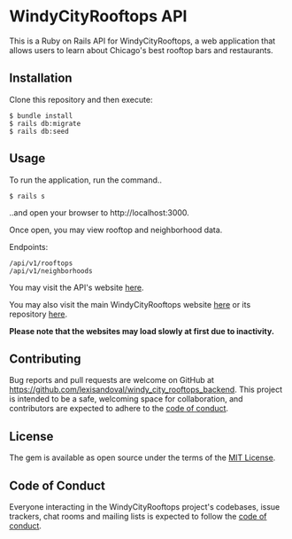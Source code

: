 # WindyCityRooftops API

This is a Ruby on Rails API for WindyCityRooftops, a web application that allows users to learn about Chicago's best rooftop bars and restaurants. 

## Installation

Clone this repository and then execute:

    $ bundle install
    $ rails db:migrate
    $ rails db:seed

## Usage

To run the application, run the command.. 
    
    $ rails s 
    
..and open your browser to http://localhost:3000.

Once open, you may view rooftop and neighborhood data.

Endpoints: 
    
    /api/v1/rooftops
    /api/v1/neighborhoods
    
You may visit the API's website [here](https://windycityrooftops-api.herokuapp.com).
    
You may also visit the main WindyCityRooftops website [here](https://windycityrooftops.netlify.app) or its repository [here](https://github.com/lexisandoval/windy_city_rooftops_frontend.git).

**Please note that the websites may load slowly at first due to inactivity.**

## Contributing

Bug reports and pull requests are welcome on GitHub at https://github.com/lexisandoval/windy_city_rooftops_backend. This project is intended to be a safe, welcoming space for collaboration, and contributors are expected to adhere to the [code of conduct](https://github.com/lexisandoval/windy_city_rooftops_backend/blob/master/CODE_OF_CONDUCT.md).

## License

The gem is available as open source under the terms of the [MIT License](https://opensource.org/licenses/MIT).

## Code of Conduct

Everyone interacting in the WindyCityRooftops project's codebases, issue trackers, chat rooms and mailing lists is expected to follow the [code of conduct](https://github.com/lexisandoval/windy_city_rooftops_backend/blob/master/CODE_OF_CONDUCT.md).
